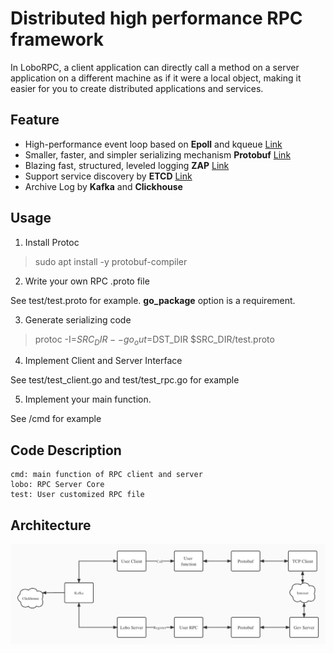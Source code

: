 # Distributed high performance RPC framework
In LoboRPC, a client application can directly call a method on a server application on a different machine as if it were a local object, making it easier for you to create distributed applications and services.

## Feature
- High-performance event loop based on **Epoll** and kqueue [Link](https://github.com/Allenxuxu/gev)
- Smaller, faster, and simpler serializing mechanism **Protobuf** [Link](https://developers.google.com/protocol-buffers)
- Blazing fast, structured, leveled logging **ZAP** [Link](https://github.com/uber-go/zap)
- Support service discovery by **ETCD** [Link](https://etcd.io/)
- Archive Log by **Kafka** and **Clickhouse** 

## Usage
1. Install Protoc 
> sudo apt install -y protobuf-compiler

2. Write your own RPC .proto file

See test/test.proto for example. **go_package** option is a requirement. 

3. Generate serializing code
> protoc -I=$SRC_DIR --go_out=$DST_DIR $SRC_DIR/test.proto

4. Implement Client and Server Interface

See test/test_client.go and test/test_rpc.go for example 

5. Implement your main function.

See /cmd for example

## Code Description
    cmd: main function of RPC client and server 
    lobo: RPC Server Core 
    test: User customized RPC file

## Architecture
![Source](./image/1.jpg)
